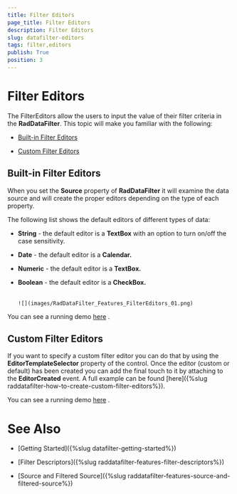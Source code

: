 ```yaml
---
title: Filter Editors
page_title: Filter Editors
description: Filter Editors
slug: datafilter-editors
tags: filter,editors
publish: True
position: 3
---
```


# Filter Editors



The FilterEditors allow the users to input the value of their filter criteria in the __RadDataFilter__. This topic will make you familiar with the following:

* [Built-in Filter Editors](#Built-in_Filter_Editors)

* [Custom Filter Editors](#Custom_Filter_Editors)

## Built-in Filter Editors

When you set the __Source__ property of __RadDataFilter__ it will examine the data source and will create the proper editors depending on the type of each property.

The following list shows the default editors of different types of data:

* __String__ - the default editor is a __TextBox__ with an option to turn on/off the case sensitivity.

* __Date__ - the default editor is a __Calendar.__

* __Numeric__ - the default editor is a __TextBox.__

* __Boolean__ - the default editor is a __CheckBox.__




         
      ![](images/RadDataFilter_Features_FilterEditors_01.png)

You can see a running demo [here](http://demos.telerik.com/silverlight/#DataFilter/DefaultEditors)
          . 

## Custom Filter Editors

If you want to specify a custom filter editor you can do that by using the __EditorTemplateSelector__ property of the control. Once the editor (custom or default) has been created you can add the final touch to it by attaching to the __EditorCreated__ event. A full example can be found [here]({%slug raddatafilter-how-to-create-custom-filter-editors%}).

You can see a running demo [here](http://demos.telerik.com/silverlight/#DataFilter/CustomEditors)
          . 

# See Also

 * [Getting Started]({%slug datafilter-getting-started%})

 * [Filter Descriptors]({%slug raddatafilter-features-filter-descriptors%})

 * [Source and Filtered Source]({%slug raddatafilter-features-source-and-filtered-source%})
